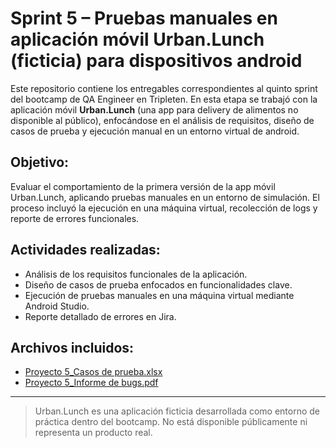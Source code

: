 # Sprint 5 – Pruebas manuales en aplicación móvil Urban.Lunch (ficticia) para dispositivos android

Este repositorio contiene los entregables correspondientes al quinto sprint del bootcamp de QA Engineer en Tripleten. En esta etapa se trabajó con la aplicación móvil **Urban.Lunch** (una app para delivery de alimentos no disponible al público), enfocándose en el análisis de requisitos, diseño de casos de prueba y ejecución manual en un entorno virtual de android.

## Objetivo:
Evaluar el comportamiento de la primera versión de la app móvil Urban.Lunch, aplicando pruebas manuales en un entorno de simulación. El proceso incluyó la ejecución en una máquina virtual, recolección de logs y reporte de errores funcionales.

## Actividades realizadas:
- Análisis de los requisitos funcionales de la aplicación.
- Diseño de casos de prueba enfocados en funcionalidades clave.
- Ejecución de pruebas manuales en una máquina virtual mediante Android Studio.
- Reporte detallado de errores en Jira.

## Archivos incluidos:
- [Proyecto 5_Casos de prueba.xlsx](https://github.com/user-attachments/files/21518698/Proyecto.5_Casos.de.prueba.xlsx)
- [Proyecto 5_Informe de bugs.pdf](https://github.com/user-attachments/files/21518701/Proyecto.5_Informe.de.bugs.pdf)

---

> Urban.Lunch es una aplicación ficticia desarrollada como entorno de práctica dentro del bootcamp. No está disponible públicamente ni representa un producto real.
